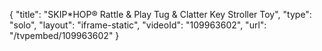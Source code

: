 {
    "title": "SKIP*HOP&reg; Rattle &amp; Play Tug &amp; Clatter Key Stroller Toy",
    "type": "solo",
    "layout": "iframe-static",
    "videoId": "109963602",
    "url": "\/tvpembed\/109963602"
}